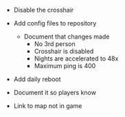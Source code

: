 * Disable the crosshair

* Add config files to repository
  * Document that changes made
    * No 3rd person
    * Crosshair is disabled
    * Nights are accelerated to 48x
    * Maximum ping is 400

* Add daily reboot
 * Document it so players know

* Link to map not in game

